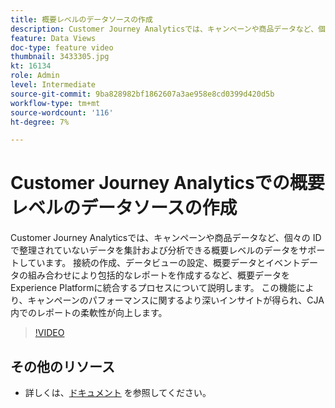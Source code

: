 ```yaml
---
title: 概要レベルのデータソースの作成
description: Customer Journey Analyticsでは、キャンペーンや商品データなど、個々の ID で整理されていないデータを集計および分析できる概要レベルのデータをサポートしています。
feature: Data Views
doc-type: feature video
thumbnail: 3433305.jpg
kt: 16134
role: Admin
level: Intermediate
source-git-commit: 9ba828982bf1862607a3ae958e8cd0399d420d5b
workflow-type: tm+mt
source-wordcount: '116'
ht-degree: 7%

---
```


# Customer Journey Analyticsでの概要レベルのデータソースの作成

Customer Journey Analyticsでは、キャンペーンや商品データなど、個々の ID で整理されていないデータを集計および分析できる概要レベルのデータをサポートしています。 接続の作成、データビューの設定、概要データとイベントデータの組み合わせにより包括的なレポートを作成するなど、概要データをExperience Platformに統合するプロセスについて説明します。 この機能により、キャンペーンのパフォーマンスに関するより深いインサイトが得られ、CJA 内でのレポートの柔軟性が向上します。

>[!VIDEO](https://video.tv.adobe.com/v/3449410/?quality=12&learn=on&captions=jpn)

## その他のリソース

* 詳しくは、[ドキュメント](https://experienceleague.adobe.com/ja/docs/analytics-platform/using/cja-dataviews/summary-data) を参照してください。
